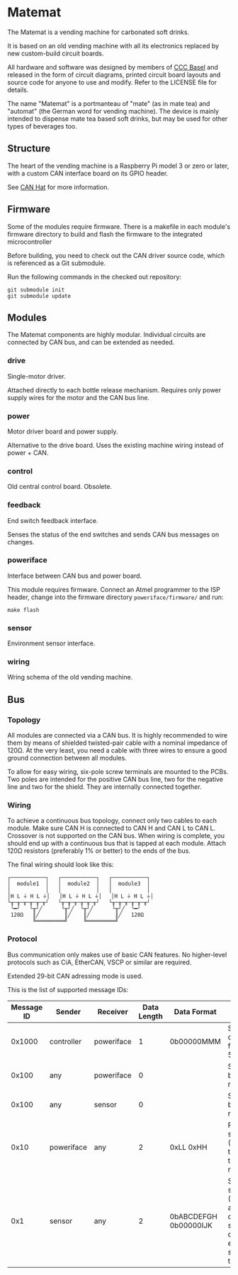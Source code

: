 # Matemat

The Matemat is a vending machine for carbonated soft drinks.

It is based on an old vending machine with all its electronics replaced by new
custom-build circuit boards.

All hardware and software was designed by members of
[CCC Basel](http://www.ccc-basel.ch) and released in the form of circuit
diagrams, printed circuit board layouts and source code for anyone to use and
modify. Refer to the LICENSE file for details.

The name "Matemat" is a portmanteau of "mate" (as in mate tea) and "automat"
(the German word for vending machine). The device is mainly intended to dispense
mate tea based soft drinks, but may be used for other types of beverages too.

## Structure

The heart of the vending machine is a Raspberry Pi model 3 or zero or later,
with a custom CAN interface board on its GPIO header.

See [CAN Hat](https://github.com/onitake/canhat) for more information.

## Firmware

Some of the modules require firmware. There is a makefile in each module's
firmware directory to build and flash the firmware to the integrated
microcontroller

Before building, you need to check out the CAN driver source code, which is
referenced as a Git submodule.

Run the following commands in the checked out repository:

```shell
git submodule init
git submodule update
```

## Modules

The Matemat components are highly modular. Individual circuits are connected by
CAN bus, and can be extended as needed.

### drive

Single-motor driver.

Attached directly to each bottle release mechanism. Requires only power supply
wires for the motor and the CAN bus line.

### power

Motor driver board and power supply.

Alternative to the drive board. Uses the existing machine wiring instead of
power + CAN.

### control

Old central control board. Obsolete.

### feedback

End switch feedback interface.

Senses the status of the end switches and sends CAN bus messages on changes.

### poweriface

Interface between CAN bus and power board.

This module requires firmware. Connect an Atmel programmer to the ISP header,
change into the firmware directory `poweriface/firmware/` and run:

```shell
make flash
```

### sensor

Environment sensor interface.

### wiring

Wring schema of the old vending machine.

## Bus

### Topology

All modules are connected via a CAN bus. It is highly recommended to wire them
by means of shielded twisted-pair cable with a nominal impedance of 120Ω.
At the very least, you need a cable with three wires to ensure a good ground
connection between all modules.

To allow for easy wiring, six-pole screw terminals are mounted to the PCBs.
Two poles are intended for the positive CAN bus line, two for the negative line
and two for the shield. They are internally connected together.

### Wiring

To achieve a continuous bus topology, connect only two cables to each module.
Make sure CAN H is connected to CAN H and CAN L to CAN L. Crossover is not
supported on the CAN bus. When wiring is complete, you should end up with a
continuous bus that is tapped at each module. Attach 120Ω resistors (preferably
1% or better) to the ends of the bus.

The final wiring should look like this:

```
┌───────────┐   ┌───────────┐   ┌───────────┐
│  module1  │   │  module2  │   │  module3  │
│           │   │           │   │           │
│H L ⏚ H L ⏚│   │H L ⏚ H L ⏚│   │H L ⏚ H L ⏚│
└╥─╥─╥─╥─╥─╥┘   └╥─╥─╥─╥─╥─╥┘   └╥─╥─╥─╥─╥─╥┘
 ╰━╯   └╥┘╱      └╥┘╱  └╥┘╱      └╥┘╱  ╰━╯
 120Ω   ║╱        ║╱    ║╱        ║╱   120Ω
        ╚═════════╝     ╚═════════╝
```

### Protocol

Bus communication only makes use of basic CAN features. No higher-level
protocols such as CiA, EtherCAN, VSCP or similar are required.

Extended 29-bit CAN adressing mode is used.

This is the list of supported message IDs:

| Message ID | Sender     | Receiver   | Data Length | Data Format             | Description |
|------------|------------|------------|-------------|-------------------------|-------------|
| 0x1000     | controller | poweriface | 1           | 0b00000MMM              | Start dispensing from slot M (0-5) |
| 0x100      | any        | poweriface | 0           |                         | Send power board status report |
| 0x100      | any        | sensor     | 0           |                         | Send sensor board status report |
| 0x10       | poweriface | any        | 2           | 0xLL 0xHH               | Power board status report (0xHHLL are the contents of the 16-bit shift register) |
| 0x1        | sensor     | any        | 2           | 0bABCDEFGH 0b00000IJK   | Sensor board status report (ABCDEFGHIJK are the states of the end switches, dispenser empty switches and the rest switch) |
